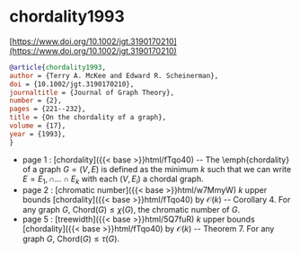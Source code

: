 # chordality1993

[https://www.doi.org/10.1002/jgt.3190170210](https://www.doi.org/10.1002/jgt.3190170210)

```bibtex
@article{chordality1993,
author = {Terry A. McKee and Edward R. Scheinerman},
doi = {10.1002/jgt.3190170210},
journaltitle = {Journal of Graph Theory},
number = {2},
pages = {221--232},
title = {On the chordality of a graph},
volume = {17},
year = {1993},
}
```
* page 1 : [chordality]({{< base >}}html/fTqo40) -- The \emph{chordality} of a graph $G=(V,E)$ is defined as the minimum $k$ such that we can write $E=E_1,\cap\dots\cap E_k$ with each $(V,E_i)$ a chordal graph.
* page 2 : [chromatic number]({{< base >}}html/w7MmyW) $k$ upper bounds [chordality]({{< base >}}html/fTqo40) by $\mathcal O(k)$ -- Corollary 4. For any graph $G$, $\mathrm{Chord}(G) \le \chi(G)$, the chromatic number of $G$.
* page 5 : [treewidth]({{< base >}}html/5Q7fuR) $k$ upper bounds [chordality]({{< base >}}html/fTqo40) by $\mathcal O(k)$ -- Theorem 7. For any graph $G$, $\mathrm{Chord}(G) \le \tau(G)$.